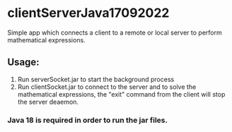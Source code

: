 # clientServerJava17092022

Simple app which connects a client to a remote or local server to perform mathematical expressions.

<h2> Usage: </h2>
<ol>
<li>Run serverSocket.jar to start the background process</li>
<li>Run clientSocket.jar to connect to the server and to solve the mathematical expressions, the "exit" command from the client will stop the server deaemon.</li>
</ol>

<h3>Java 18 is required in order to run the jar files.</h3>

